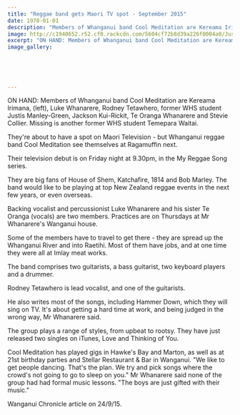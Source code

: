 ```yaml
---
title: "Reggae band gets Maori TV spot - September 2015"
date: 1970-01-01
description: "Members of Whanganui band Cool Meditation are Kereama Irimana, (left), Luke Whanarere, Rodney Tetawhero, former WHS student Justis Manley-Green, Jackson Kui-Rickit, Te Oranga Whanarere &Stevie Collier"
image: http://c1940652.r52.cf0.rackcdn.com/5604cf72b8d39a226f0004a0/Justis-Manley-Green-ex-stud.Band-Cool-Meditation-on-TV.-24.9.15.jpg
excerpt: "ON HAND: Members of Whanganui band Cool Meditation are Kereama Irimana, (left), Luke Whanarere, Rodney Tetawhero, former WHS student Justis Manley-Green, Jackson Kui-Rickit, Te Oranga Whanarere and Stevie Collier. Missing is Temepara Waitai."
image_gallery:
    
    
    
    
    
---
```


<p><span>ON HAND: Members of Whanganui band Cool Meditation are Kereama Irimana, (left), Luke Whanarere, Rodney Tetawhero, former WHS student Justis Manley-Green, Jackson Kui-Rickit, Te Oranga Whanarere and Stevie Collier. Missing is another former WHS student Temepara Waitai.</span></p>
<p>They're about to have a spot on Maori Television - but Whanganui reggae band Cool Meditation see themselves at Ragamuffin next.</p>
<p>Their television debut is on Friday night at 9.30pm, in the My Reggae Song series.</p>
<p>They are big fans of House of Shem, Katchafire, 1814 and Bob Marley. The band would like to be playing at top New Zealand reggae events in the next few years, or even overseas.</p>
<p>Backing vocalist and percussionist Luke Whanarere and his sister Te Oranga (vocals) are two members. Practices are on Thursdays at Mr Whanarere's Wanganui house.</p>
<p>Some of the members have to travel to get there - they are spread up the Whanganui River and into Raetihi. Most of them have jobs, and at one time they were all at Imlay meat works.</p>
<p>The band comprises two guitarists, a bass guitarist, two keyboard players and a drummer.</p>
<p>Rodney Tetawhero is lead vocalist, and one of the guitarists.</p>
<p>He also writes most of the songs, including Hammer Down, which they will sing on TV. It's about getting a hard time at work, and being judged in the wrong way, Mr Whanarere said.</p>
<p>The group plays a range of styles, from upbeat to rootsy. They have just released two singles on iTunes, Love and Thinking of You.</p>
<p>Cool Meditation has played gigs in Hawke's Bay and Marton, as well as at 21st birthday parties and Stellar Restaurant &amp; Bar in Wanganui. "We like to get people dancing. That's the plan. We try and pick songs where the crowd's not going to go to sleep on you." Mr Whanarere said none of the group had had formal music lessons. "The boys are just gifted with their music."</p>
<p>Wanganui Chronicle article on 24/9/15.</p>

